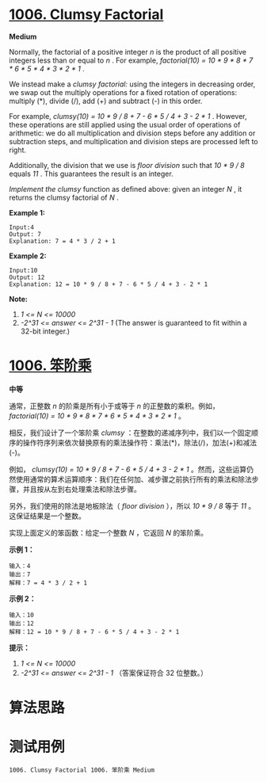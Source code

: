 # [1006. Clumsy Factorial][enTitle]

**Medium**

Normally, the factorial of a positive integer  *n*  is the product of all positive integers less than or equal to  *n* . For example,  *factorial(10) = 10 * 9 * 8 * 7 * 6 * 5 * 4 * 3 * 2 * 1* .

We instead make a  *clumsy factorial:*  using the integers in decreasing order, we swap out the multiply operations for a fixed rotation of operations: multiply (*), divide (/), add (+) and subtract (-) in this order.

For example,  *clumsy(10) = 10 * 9 / 8 + 7 - 6 * 5 / 4 + 3 - 2 * 1* . However, these operations are still applied using the usual order of operations of arithmetic: we do all multiplication and division steps before any addition or subtraction steps, and multiplication and division steps are processed left to right.

Additionally, the division that we use is  *floor division*  such that  *10 * 9 / 8*  equals  *11* . This guarantees the result is an integer.

 *Implement the clumsy*  function as defined above: given an integer  *N* , it returns the clumsy factorial of  *N* .



**Example 1:** 

```
Input:4
Output: 7
Explanation: 7 = 4 * 3 / 2 + 1

```

**Example 2:** 

```
Input:10
Output: 12
Explanation: 12 = 10 * 9 / 8 + 7 - 6 * 5 / 4 + 3 - 2 * 1
```



**Note:** 

1.  *1 <= N <= 10000*  
2.  *-2^31 <= answer <= 2^31 - 1*  (The answer is guaranteed to fit within a 32-bit integer.)


# [1006. 笨阶乘][cnTitle]

**中等**

通常，正整数  *n*  的阶乘是所有小于或等于  *n*  的正整数的乘积。例如， *factorial(10) = 10 * 9 * 8 * 7 * 6 * 5 * 4 * 3 * 2 * 1* 。

相反，我们设计了一个笨阶乘  *clumsy* ：在整数的递减序列中，我们以一个固定顺序的操作符序列来依次替换原有的乘法操作符：乘法(*)，除法(/)，加法(+)和减法(-)。

例如， *clumsy(10) = 10 * 9 / 8 + 7 - 6 * 5 / 4 + 3 - 2 * 1* 。然而，这些运算仍然使用通常的算术运算顺序：我们在任何加、减步骤之前执行所有的乘法和除法步骤，并且按从左到右处理乘法和除法步骤。

另外，我们使用的除法是地板除法（ *floor division* ），所以  *10 * 9 / 8*  等于  *11* 。这保证结果是一个整数。

实现上面定义的笨函数：给定一个整数  *N* ，它返回  *N*  的笨阶乘。



**示例 1：** 

```
输入：4
输出：7
解释：7 = 4 * 3 / 2 + 1

```

**示例 2：** 

```
输入：10
输出：12
解释：12 = 10 * 9 / 8 + 7 - 6 * 5 / 4 + 3 - 2 * 1

```



**提示：** 

1.  *1 <= N <= 10000*  
2.  *-2^31 <= answer <= 2^31 - 1*  （答案保证符合 32 位整数。）




# 算法思路

# 测试用例
```
1006. Clumsy Factorial 1006. 笨阶乘 Medium
```

[enTitle]: https://leetcode.com/problems/clumsy-factorial/
[cnTitle]: https://leetcode-cn.com/problems/clumsy-factorial/
